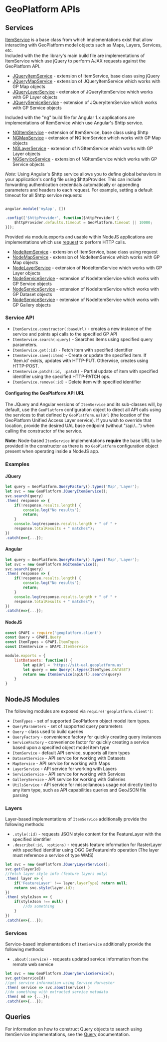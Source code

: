 # GeoPlatform APIs

## Services
[ItemService](src/services/base.js) is a base class from which implementations exist that
allow interacting with GeoPlatform model objects such as Maps, Layers, Services, etc.  
Included with the the library's main build file are implementations of ItemService
which use jQuery to perform AJAX requests against the GeoPlatform API.

- [JQueryItemService](src/services/jq/item.js) - extension of ItemService, base class using jQuery
- [JQueryMapService](src/services/jq/map.js) - extension of JQueryItemService which works with GP Map objects
- [JQueryLayerService](src/services/jq/layer.js) - extension of JQueryItemService which works with GP Layer objects
- [JQueryServiceService](src/services/jq/service.js) - extension of JQueryItemService which works with GP Service objects


Included with the "ng" build file for Angular 1.x applications are
implementations of ItemService which use Angular's $http service.

- [NGItemService](src/services/ng/item.js) - extension of ItemService, base class using $http  
- [NGMapService](src/services/ng/map.js) - extension of NGItemService which works with GP Map objects
- [NGLayerService](src/services/ng/layer.js) - extension of NGItemService which works with GP Layer objects
- [NGServiceService](src/services/ng/service.js) - extension of NGItemService which works with GP Service objects


_Note:_ Using Angular's $http service allows you to define global behaviors in your application's
config file using $httpProvider. This can include forwarding authentication credentials automatically
or appending parameters and headers to each request.  For example, setting a default timeout for all $http
service requests:


```javascript

angular.module('myApp', [])

.config(['$httpProvider', function($httpProvider) {
    $httpProvider.defaults.timeout = GeoPlatform.timeout || 10000;
}]);

```

Provided via module.exports and usable within NodeJS applications are implementations
which use [request](https://github.com/request/request) to perform HTTP calls.

- [NodeItemService](src/services/node/item.js) - extension of ItemService, base class using request
- [NodeMapService](src/services/node/map.js) - extension of NodeItemService which works with GP Map objects
- [NodeLayerService](src/services/node/layer.js) - extension of NodeItemService which works with GP Layer objects
- [NodeServiceService](src/services/node/service.js) - extension of NodeItemService which works with GP Service objects
- [NodeServiceService](src/services/node/dataset.js) - extension of NodeItemService which works with GP Dataset objects
- [NodeServiceService](src/services/node/gallery.js) - extension of NodeItemService which works with GP Gallery objects




### Service API

- `ItemService.constructor(:baseUrl)` - creates a new instance of the service and points api calls to the specified GP API
- `ItemService.search(:query)` - Searches items using specified query parameters.
- `ItemService.get(:id)` - Fetch item with specified identifier
- `ItemService.save(:item)` - Create or update the specified item. If 'item.id' exists, updates with HTTP-PUT. Otherwise, creates using HTTP-POST.
- `ItemService.patch(:id, :patch)` - Partial update of item with specified identifier using the specified HTTP-PATCH ops.
- `ItemService.remove(:id)` - Delete item with specified identifier

#### Configuring the GeoPlatform API URL
The JQuery and Angular versions of `ItemService` and its sub-classes will, by default,
use the `GeoPlatform` configuration object to direct all API calls using the services
to that defined by `GeoPlatform.ualUrl` (the location of the GeoPlatform Unified Access Layer service).
If you wish to override that location, provide the desired UAL base endpoint (without "/api/...")
when calling the constructor of the service.

__Note:__ Node-based `ItemService` implementations __require__ the base URL to be provided
in the constructor as there is no `GeoPlatform` configuration object present when
operating inside a NodeJS app.

### Examples

#### JQuery
```javascript
let query = GeoPlatform.QueryFactory().types('Map','Layer');
let svc = new GeoPlatform.JQueryItemService();
svc.search(query)
.then( response => {
    if(!response.results.length) {
        console.log("No results");
        return;
    }
    console.log(response.results.length + " of " +
    response.totalResults + " matches");
})
.catch(e=>{...});
```


#### Angular

```javascript
let query = GeoPlatform.QueryFactory().types('Map','Layer');
let svc = new GeoPlatform.NGItemService();
svc.search(query)
.then( response => {
    if(!response.results.length) {
        console.log("No results");
        return;
    }
    console.log(response.results.length + " of " +
    response.totalResults + " matches");
})
.catch(e=>{...});
```


#### NodeJS

```javascript
const GPAPI = require('geoplatform.client')
const Query = GPAPI.Query
const ItemTypes = GPAPI.ItemTypes
const ItemService = GPAPI.ItemService

module.exports = {
    listDatasets: function() {
        let apiUrl = 'https://sit-ual.geoplatform.us'
        let query = new Query().types(ItemTypes.DATASET)
        return new ItemService(apiUrl).search(query)
    }
}
```


## NodeJS Modules
The following modules are exposed via `require('geoplatform.client')`:
- `ItemTypes` - set of supported GeoPlatform object model item types.
- `QueryParameters` - set of supported query parameters
- `Query` - class used to build queries
- `QueryFactory` - convenience factory for quickly creating query instances
- `ServiceFactory` - convenience factor for quickly creating a service based upon a specified object model item type
- `ItemService` - default API service, supports all item types
- `DatasetService` - API service for working with Datasets
- `MapService` - API service for working with Maps
- `LayerService` - API service for working with Layers
- `ServiceService` - API service for working with Services
- `GalleryService` - API service for working with Galleries
- `UtilsService` - API service for miscellaneous usage not directly tied to any item type, such as API capabilities queries and GeoJSON file parsing





### Layers

Layer-based implementations of `ItemService` additionally provide the following methods:

- `.style(:id)` - requests JSON style content for the FeatureLayer with the specified identifier
- `.describe(:id, :options)` - requests feature information for RasterLayer with specified identifier using OGC GetFeatureInfo operation (The layer must reference a service of type WMS)


```javascript
let svc = new GeoPlatform.JQueryLayerService();
svc.get(layerId)
//fetch layer style info (feature layers only)
.then( layer => {
    if('FeatureLayer' !== layer.layerType) return null;
    return svc.style(layer.id);
})
.then( styleJson => {
    if(styleJson !== null) {
        //do something
    }
})
.catch(e=>{...});
```


### Services

Service-based implementations of `ItemService` additionally provide the following methods:

- `.about(:service)` - requests updated service information from the remote web service

```javascript
let svc = new GeoPlatform.JQueryServiceService();
svc.get(serviceId)
//get service information using Service Harvester
.then( service => svc.about(service) )
//do something with extracted service metadata
.then( md => {...});
.catch(e=>{...});
```


## Queries
For information on how to construct Query objects to search using ItemService implementations, see the [Query](query.md) documentation.
